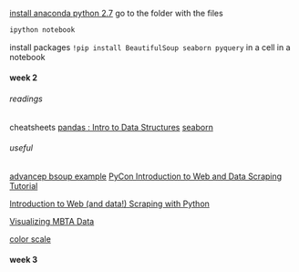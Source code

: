 [install anaconda python 2.7](https://www.continuum.io/downloads)
go to the folder  with the files
```bash
ipython notebook
```

install packages
```!pip install BeautifulSoup seaborn pyquery``` in a cell in a notebook


#### week 2

###### readings

cheatsheets
[ pandas  : Intro to Data Structures](http://pandas.pydata.org/pandas-docs/stable/dsintro.html)
[seaborn](http://stanford.edu/~mwaskom/software/seaborn/)

###### useful

[advancep bsoup example]( https://jessesw.com/Data-Science-Skills/)
[PyCon Introduction to Web and Data Scraping Tutorial]( https://github.com/kjam/python-web-scraping-tutorial)

[Introduction to Web (and data!) Scraping with Python]( https://www.youtube.com/watch?v=p1iX0uxM1w8)

[Visualizing MBTA Data ](http://mbtaviz.github.io/)

[color scale]( http://colorbrewer2.org/)

#### week 3
